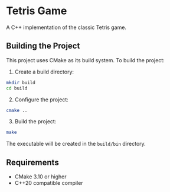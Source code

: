 # Tetris Game

A C++ implementation of the classic Tetris game.

## Building the Project

This project uses CMake as its build system. To build the project:

1. Create a build directory:
```bash
mkdir build
cd build
```

2. Configure the project:
```bash
cmake ..
```

3. Build the project:
```bash
make
```

The executable will be created in the `build/bin` directory.

## Requirements

- CMake 3.10 or higher
- C++20 compatible compiler 
